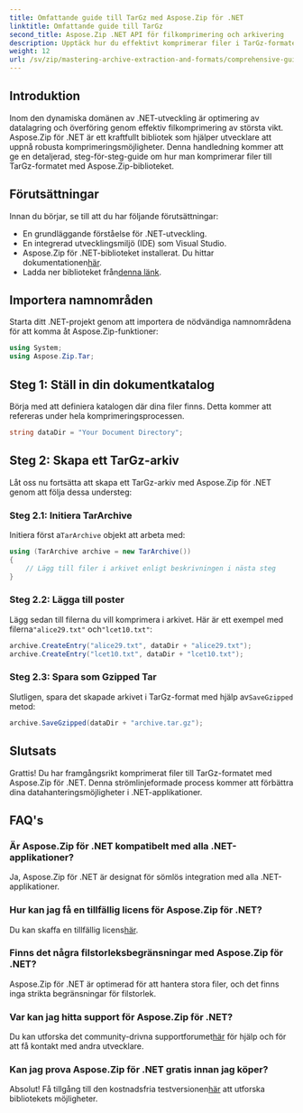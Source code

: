 ```yaml
---
title: Omfattande guide till TarGz med Aspose.Zip för .NET
linktitle: Omfattande guide till TarGz
second_title: Aspose.Zip .NET API för filkomprimering och arkivering
description: Upptäck hur du effektivt komprimerar filer i TarGz-formatet med Aspose.Zip för .NET. Denna detaljerade handledning täcker allt från att ställa in din miljö.
weight: 12
url: /sv/zip/mastering-archive-extraction-and-formats/comprehensive-guide-to-tar-gz/
---
```

## Introduktion

Inom den dynamiska domänen av .NET-utveckling är optimering av datalagring och överföring genom effektiv filkomprimering av största vikt. Aspose.Zip för .NET är ett kraftfullt bibliotek som hjälper utvecklare att uppnå robusta komprimeringsmöjligheter. Denna handledning kommer att ge en detaljerad, steg-för-steg-guide om hur man komprimerar filer till TarGz-formatet med Aspose.Zip-biblioteket.

## Förutsättningar

Innan du börjar, se till att du har följande förutsättningar:

- En grundläggande förståelse för .NET-utveckling.
- En integrerad utvecklingsmiljö (IDE) som Visual Studio.
-  Aspose.Zip för .NET-biblioteket installerat. Du hittar dokumentationen[här](https://reference.aspose.com/zip/net/).
-  Ladda ner biblioteket från[denna länk](https://releases.aspose.com/zip/net/).

## Importera namnområden

Starta ditt .NET-projekt genom att importera de nödvändiga namnområdena för att komma åt Aspose.Zip-funktioner:

```csharp
using System;
using Aspose.Zip.Tar;
```

## Steg 1: Ställ in din dokumentkatalog

Börja med att definiera katalogen där dina filer finns. Detta kommer att refereras under hela komprimeringsprocessen.

```csharp
string dataDir = "Your Document Directory";
```

## Steg 2: Skapa ett TarGz-arkiv

Låt oss nu fortsätta att skapa ett TarGz-arkiv med Aspose.Zip för .NET genom att följa dessa understeg:

### Steg 2.1: Initiera TarArchive

 Initiera först a`TarArchive` objekt att arbeta med:

```csharp
using (TarArchive archive = new TarArchive())
{
    // Lägg till filer i arkivet enligt beskrivningen i nästa steg
}
```

### Steg 2.2: Lägga till poster

 Lägg sedan till filerna du vill komprimera i arkivet. Här är ett exempel med filerna`"alice29.txt"` och`"lcet10.txt"`:

```csharp
archive.CreateEntry("alice29.txt", dataDir + "alice29.txt");
archive.CreateEntry("lcet10.txt", dataDir + "lcet10.txt");
```

### Steg 2.3: Spara som Gzipped Tar

 Slutligen, spara det skapade arkivet i TarGz-format med hjälp av`SaveGzipped` metod:

```csharp
archive.SaveGzipped(dataDir + "archive.tar.gz");
```

## Slutsats

Grattis! Du har framgångsrikt komprimerat filer till TarGz-formatet med Aspose.Zip för .NET. Denna strömlinjeformade process kommer att förbättra dina datahanteringsmöjligheter i .NET-applikationer.

## FAQ's

### Är Aspose.Zip för .NET kompatibelt med alla .NET-applikationer?
Ja, Aspose.Zip för .NET är designat för sömlös integration med alla .NET-applikationer.

### Hur kan jag få en tillfällig licens för Aspose.Zip för .NET?
 Du kan skaffa en tillfällig licens[här](https://purchase.conholdate.com/temporary-license/).

### Finns det några filstorleksbegränsningar med Aspose.Zip för .NET?
Aspose.Zip för .NET är optimerad för att hantera stora filer, och det finns inga strikta begränsningar för filstorlek.

### Var kan jag hitta support för Aspose.Zip för .NET?
 Du kan utforska det community-drivna supportforumet[här](https://forum.aspose.com/c/zip/37) för hjälp och för att få kontakt med andra utvecklare.

### Kan jag prova Aspose.Zip för .NET gratis innan jag köper?
 Absolut! Få tillgång till den kostnadsfria testversionen[här](https://releases.aspose.com/zip/net) att utforska bibliotekets möjligheter.